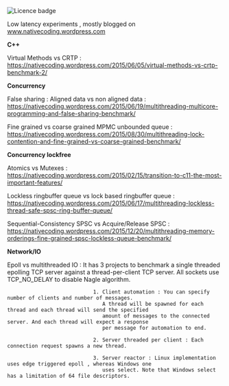 <td><img src="https://img.shields.io/badge/LICENCE-PUBLIC%20DOMAIN-green.svg" alt="Licence badge"></td>

Low latency experiments , mostly blogged on www.nativecoding.wordpress.com

**C++**

Virtual Methods vs CRTP : https://nativecoding.wordpress.com/2015/06/05/virtual-methods-vs-crtp-benchmark-2/

**Concurrency**

False sharing : Aligned data vs non aligned data : https://nativecoding.wordpress.com/2015/06/19/multithreading-multicore-programming-and-false-sharing-benchmark/

Fine grained vs coarse grained MPMC unbounded queue : https://nativecoding.wordpress.com/2015/08/30/multithreading-lock-contention-and-fine-grained-vs-coarse-grained-benchmark/

**Concurrency lockfree**

Atomics vs Mutexes : https://nativecoding.wordpress.com/2015/02/15/transition-to-c11-the-most-important-features/

Lockless ringbuffer queue vs lock based ringbuffer queue : https://nativecoding.wordpress.com/2015/06/17/multithreading-lockless-thread-safe-spsc-ring-buffer-queue/

Sequential-Consistency SPSC vs Acquire/Release SPSC : https://nativecoding.wordpress.com/2015/12/20/multithreading-memory-orderings-fine-grained-spsc-lockless-queue-benchmark/

**Network/IO**

Epoll vs multithreaded IO : It has 3 projects to benchmark a single threaded epolling TCP server against a thread-per-client TCP server.
							All sockets use TCP_NO_DELAY to disable Nagle algorithm. 
			
								1. Client automation : You can specify number of clients and number of messages.
								   A thread will be spawned for each thread and each thread will send the specified 
								   amount of messages to the connected server. And each thread will expect a response
								   per message for automation to end.
								   
								2. Server threaded per client : Each connection request spawns a new thread.
								
								3. Server reactor : Linux implementation uses edge triggered epoll , whereas Windows one 
								   uses select. Note that Windows select has a limitation of 64 file descriptors.
